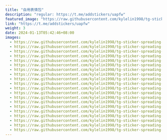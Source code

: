 ```yaml
---
title: "自用表情包"
description: "regular: https://t.me/addstickers/uapfw"
featured_image: "https://raw.githubusercontent.com/kylelin1998/tg-sticker-spreading-worldwide-images/main/img/4b35f8bd-b7fa-4532-b951-73bcbb453033.jpg"
link: "https://t.me/addstickers/uapfw"
weight: 3
date: 2024-01-13T05:42:46+08:00
images:
  - https://raw.githubusercontent.com/kylelin1998/tg-sticker-spreading-worldwide-images/main/img/4b35f8bd-b7fa-4532-b951-73bcbb453033.jpg
  - https://raw.githubusercontent.com/kylelin1998/tg-sticker-spreading-worldwide-images/main/img/87ddd70a-d705-40b1-a0f6-749a23f2420d.jpg
  - https://raw.githubusercontent.com/kylelin1998/tg-sticker-spreading-worldwide-images/main/img/b9a5923b-152a-4ab8-bf10-06a5866dd03a.jpg
  - https://raw.githubusercontent.com/kylelin1998/tg-sticker-spreading-worldwide-images/main/img/1587938e-3513-485c-a7e0-ef6a2af71020.jpg
  - https://raw.githubusercontent.com/kylelin1998/tg-sticker-spreading-worldwide-images/main/img/e98d8374-d819-4910-a287-3a7eecd9a621.jpg
  - https://raw.githubusercontent.com/kylelin1998/tg-sticker-spreading-worldwide-images/main/img/bdbc27ac-95c2-420e-80fd-f1da33516472.jpg
  - https://raw.githubusercontent.com/kylelin1998/tg-sticker-spreading-worldwide-images/main/img/6ec9529e-47f1-4051-be8a-a2a75ee615ae.jpg
  - https://raw.githubusercontent.com/kylelin1998/tg-sticker-spreading-worldwide-images/main/img/e5ad825d-a16b-4cc8-9aa8-ea93512a2a9b.jpg
  - https://raw.githubusercontent.com/kylelin1998/tg-sticker-spreading-worldwide-images/main/img/0ae77885-3773-4c4c-8429-052a396672a6.jpg
  - https://raw.githubusercontent.com/kylelin1998/tg-sticker-spreading-worldwide-images/main/img/28308506-4685-4b6e-82c2-a07577b32e04.jpg
  - https://raw.githubusercontent.com/kylelin1998/tg-sticker-spreading-worldwide-images/main/img/322f24b9-c72e-4f80-a3f7-71d67dc2957a.jpg
  - https://raw.githubusercontent.com/kylelin1998/tg-sticker-spreading-worldwide-images/main/img/f02d18e9-61bf-4360-9f2e-2122ab28e711.jpg
  - https://raw.githubusercontent.com/kylelin1998/tg-sticker-spreading-worldwide-images/main/img/b16a110c-f3e8-4ebd-9245-11638866f427.jpg
  - https://raw.githubusercontent.com/kylelin1998/tg-sticker-spreading-worldwide-images/main/img/d0faea57-8506-4f5a-abd7-e2763455f3a5.jpg
  - https://raw.githubusercontent.com/kylelin1998/tg-sticker-spreading-worldwide-images/main/img/f8f94994-ad20-40b3-b850-bc154058c1bc.jpg
  - https://raw.githubusercontent.com/kylelin1998/tg-sticker-spreading-worldwide-images/main/img/5ccc20d7-ac2f-4d82-934a-04b9b40dd90e.jpg
  - https://raw.githubusercontent.com/kylelin1998/tg-sticker-spreading-worldwide-images/main/img/b95527db-f0b6-4f6d-b4f4-29fb1ac44d2f.jpg
  - https://raw.githubusercontent.com/kylelin1998/tg-sticker-spreading-worldwide-images/main/img/ee936703-3add-4d98-a683-be12a48a6d74.jpg
  - https://raw.githubusercontent.com/kylelin1998/tg-sticker-spreading-worldwide-images/main/img/83799df7-6160-4061-909b-9159c1251dc2.jpg
  - https://raw.githubusercontent.com/kylelin1998/tg-sticker-spreading-worldwide-images/main/img/1ec33e66-c250-43e4-aed3-559653ff70cc.jpg
---
```

